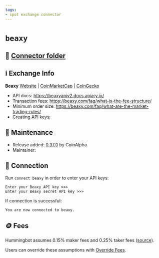 ```yaml
---
tags:
- spot exchange connector
---
```


# `beaxy`

## 📁 [Connector folder](https://github.com/CoinAlpha/hummingbot/tree/master/hummingbot/connector/exchange/beaxy)

## ℹ️ Exchange Info

**Beaxy** 
[Website](https://beaxy.com/) | [CoinMarketCap](https://coinmarketcap.com/exchanges/beaxy/) | [CoinGecko](https://www.coingecko.com/en/exchanges/beaxy)

* API docs: https://beaxyapiv2.docs.apiary.io/
* Transaction fees: https://beaxy.com/faq/what-is-the-fee-structure/
* Minimum order size: https://beaxy.com/faq/what-are-the-market-trading-rules/
* Creating API keys: 

## 👷 Maintenance

* Release added: [0.37.0](/release-notes/0.37.0) by CoinAlpha
* Maintainer: 

## 🔑 Connection

Run `connect beaxy` in order to enter your API keys:
 
```
Enter your Beaxy API key >>>
Enter your Beaxy secret API key >>>
```

If connection is successful:
```
You are now connected to beaxy.
```

## 🪙 Fees

Hummingbot assumes 0.15% maker fees and 0.25% taker fees ([source](https://github.com/CoinAlpha/hummingbot/blob/master/hummingbot/connector/exchange/beaxy/beaxy_utils.py#L11)).

Users can override these assumptions with [Override Fees](/global-configs/override-fees/).

